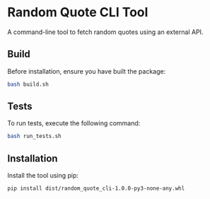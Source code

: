 # Random Quote CLI Tool

A command-line tool to fetch random quotes using an external API.

## Build

Before installation, ensure you have built the package:

```bash
bash build.sh
```

## Tests

To run tests, execute the following command:

```bash
bash run_tests.sh
```

## Installation

Install the tool using pip:

```bash
pip install dist/random_quote_cli-1.0.0-py3-none-any.whl
```